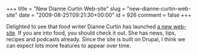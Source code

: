 +++
title = "New Dianne Curtin Web-site"
slug = "new-dianne-curtin-web-site"
date = "2009-08-25T09:21:30+00:00"
id = 926
comment = false
+++

Delighted to see that food writer Dianne Curtin has launched [a new web-site](http://diannecurtin.com/drupal/). If you are into food, you should check it out. She has news, tips, recipes and podcasts already. Since the site is built on Drupal, I think we can expect lots more  features to appear over time.
